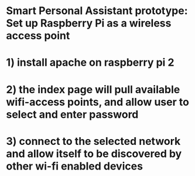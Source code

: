 # Smart Personal Assistant prototype: Set up Raspberry Pi as a wireless access point
# 1) install apache on raspberry pi 2
# 2) the index page will pull available wifi-access points, and allow user to select and enter password
# 3) connect to the selected network and allow itself to be discovered by other wi-fi enabled devices
